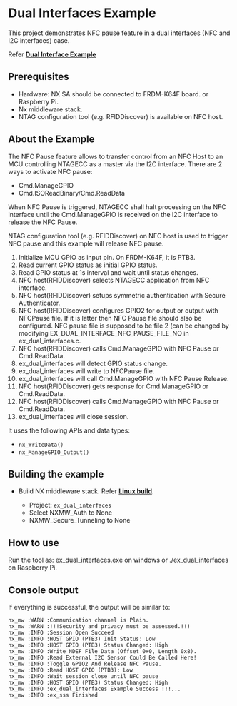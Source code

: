 # Dual Interfaces Example

This project demonstrates NFC pause feature in a dual interfaces (NFC and I2C interfaces) case.

Refer [**Dual Interface Example**](./ex_dual_interfaces.c)

## Prerequisites

- Hardware: NX SA should be connected to FRDM-K64F board.
  or Raspberry Pi.
- Nx middleware stack.
- NTAG configuration tool (e.g. RFIDDiscover) is available on NFC
  host.

## About the Example

The NFC Pause feature allows to transfer control from an NFC Host to an
MCU controlling NTAGECC as a master via the I2C interface. There are 2
ways to activate NFC pause:

- Cmd.ManageGPIO
- Cmd.ISOReadBinary/Cmd.ReadData

When NFC Pause is triggered, NTAGECC shall halt processing on the NFC
interface until the Cmd.ManageGPIO is received on the I2C interface to
release the NFC Pause.

NTAG configuration tool (e.g. RFIDDiscover) on NFC host is used to
trigger NFC pause and this example will release NFC pause.

1. Initialize MCU GPIO as input pin. On FRDM-K64F, it is PTB3.
2. Read current GPIO status as initial GPIO status.
3. Read GPIO status at 1s interval and wait until status changes.
4. NFC host(RFIDDiscover) selects NTAGECC application from NFC interface.
5. NFC host(RFIDDiscover) setups symmetric authentication with Secure Authenticator.
6. NFC host(RFIDDiscover) configures GPIO2 for output or output with NFCPause file. If it is latter then NFC Pause file should also be configured. NFC pause file is supposed to be file 2 (can be changed by modifying EX_DUAL_INTERFACE_NFC_PAUSE_FILE_NO in ex_dual_interfaces.c.
7. NFC host(RFIDDiscover) calls Cmd.ManageGPIO with NFC Pause or Cmd.ReadData.
8. ex_dual_interfaces will detect GPIO status change.
9. ex_dual_interfaces will write to NFCPause file.
10. ex_dual_interfaces will call Cmd.ManageGPIO with NFC Pause Release.
11. NFC host(RFIDDiscover) gets response for Cmd.ManageGPIO or Cmd.ReadData.
12. NFC host(RFIDDiscover) calls Cmd.ManageGPIO with NFC Pause or Cmd.ReadData.
13. ex_dual_interfaces will close session.

It uses the following APIs and data types:

- `nx_WriteData()`
- `nx_ManageGPIO_Output()`

## Building the example

- Build NX middleware stack. Refer [**Linux build**](../../../doc/linux/readme.md).

    - Project: `ex_dual_interfaces`
    - Select NXMW_Auth to None
    - NXMW_Secure_Tunneling to None

## How to use

Run the tool as: ex_dual_interfaces.exe on windows or ./ex_dual_interfaces on Raspberry Pi.

## Console output

If everything is successful, the output will be similar to:
```
nx_mw :WARN :Communication channel is Plain.
nx_mw :WARN :!!!Security and privacy must be assessed.!!!
nx_mw :INFO :Session Open Succeed
nx_mw :INFO :HOST GPIO (PTB3) Init Status: Low
nx_mw :INFO :HOST GPIO (PTB3) Status Changed: High
nx_mw :INFO :Write NDEF File Data (Offset 0x0, Length 0x8).
nx_mw :INFO :Read External I2C Sensor Could Be Called Here!
nx_mw :INFO :Toggle GPIO2 And Release NFC Pause.
nx_mw :INFO :Read HOST GPIO (PTB3): Low
nx_mw :INFO :Wait session close until NFC pause
nx_mw :INFO :HOST GPIO (PTB3) Status Changed: High
nx_mw :INFO :ex_dual_interfaces Example Success !!!...
nx_mw :INFO :ex_sss Finished
```
